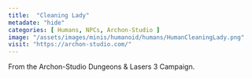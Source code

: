 ```yaml
---
title:  "Cleaning Lady"
metadate: "hide"
categories: [ Humans, NPCs, Archon-Studio ]
image: "/assets/images/minis/humanoid/humans/HumanCleaningLady.png"
visit: "https://archon-studio.com/"
---
```

From the Archon-Studio Dungeons & Lasers 3 Campaign.